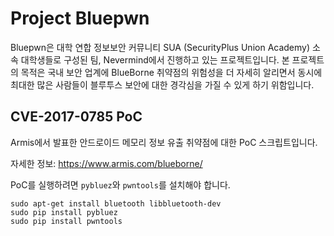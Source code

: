 # Project Bluepwn

Bluepwn은 대학 연합 정보보안 커뮤니티 SUA (SecurityPlus Union Academy) 소속 대학생들로 구성된 팀, Nevermind에서 진행하고 있는 프로젝트입니다. 본 프로젝트의 목적은 국내 보안 업계에 BlueBorne 취약점의 위험성을 더 자세히 알리면서 동시에 최대한 많은 사람들이 블루투스 보안에 대한 경각심을 가질 수 있게 하기 위함입니다.

## CVE-2017-0785 PoC

Armis에서 발표한 안드로이드 메모리 정보 유출 취약점에 대한 PoC 스크립트입니다.

자세한 정보: https://www.armis.com/blueborne/

PoC를 실행하려면 `pybluez`와 `pwntools`를 설치해야 합니다.

```
sudo apt-get install bluetooth libbluetooth-dev
sudo pip install pybluez
sudo pip install pwntools
```
